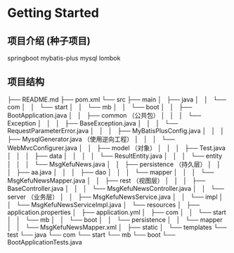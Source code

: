 # Getting Started
## 项目介绍 (种子项目)
springboot  mybatis-plus mysql lombok
## 项目结构
├── README.md 
├── pom.xml
└── src
    ├── main
    │   ├── java
    │   │   └── com
    │   │       └── start
    │   │           └── mb
    │   │               └── boot
    │   │                   ├── BootApplication.java
    │   │                   ├── common （公共包）
    │   │                   │   └── Exception
    │   │                   │       ├── BaseException.java
    │   │                   │       └── RequestParameterError.java
    │   │                   │   ├── MyBatisPlusConfig.java
    │   │                   │   ├── MysqlGenerator.java  （使用逆向工程）
    │   │                   │   └── WebMvcConfigurer.java
    │   │                   ├── model （对象）
    │   │                   │   ├── Test.java
    │   │                   │   ├── data
    │   │                   │   │   └── ResultEntity.java
    │   │                   │   └── entity
    │   │                   │       └── MsgKefuNews.java
    │   │                   ├── persistence （持久层）
    │   │                   │   ├── aa.java
    │   │                   │   ├── dao
    │   │                   │   └── mapper
    │   │                   │       └── MsgKefuNewsMapper.java
    │   │                   ├── rest （视图层）
    │   │                   │   ├── BaseController.java
    │   │                   │   └── MsgKefuNewsController.java
    │   │                   └── server （业务层）
    │   │                       ├── MsgKefuNewsService.java
    │   │                       └── impl
    │   │                           └── MsgKefuNewsServiceImpl.java
    │   └── resources
    │       ├── application.properties
    │       ├── application.yml
    │       ├── com
    │       │   └── start
    │       │       └── mb
    │       │           └── boot
    │       │               └── persistence
    │       │                   └── mapper
    │       │                       └── MsgKefuNewsMapper.xml
    │       ├── static
    │       └── templates
    └── test
        └── java
            └── com
                └── start
                    └── mb
                        └── boot
                            └── BootApplicationTests.java
